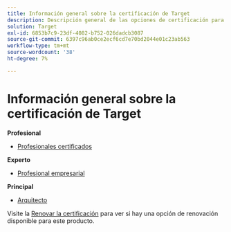 ```yaml
---
title: Información general sobre la certificación de Target
description: Descripción general de las opciones de certificación para Adobe Target
solution: Target
exl-id: 6853b7c9-23df-4082-b752-026dadcb3087
source-git-commit: 6397c96ab0ce2ecf6cd7e70bd2044e01c23ab563
workflow-type: tm+mt
source-wordcount: '38'
ht-degree: 7%

---
```


# Información general sobre la certificación de Target

**Profesional**

* [Profesionales certificados](/help/certifications/at/at-p-business.md) <!--AD0-E408-->

**Experto**

* [Profesional empresarial](/help/certifications/at/at-e-business.md) <!--AD0-E406-->

**Principal**

* [Arquitecto](/help/certifications/at/at-m-architect.md) <!--AD0-E407-->

Visite la [Renovar la certificación](/help/certifications/renew.md) para ver si hay una opción de renovación disponible para este producto.
